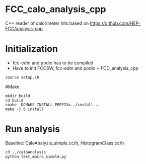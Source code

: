 FCC_calo_analysis_cpp
=====================

C++ reader of calorimeter hits based on https://github.com/HEP-FCC/analysis-cpp

# Initialization

- fcc-edm and podio has to be compiled
- Have to init FCCSW, fcc-edm and podio + FCC_analysis_cpp

~~~{.sh}
source setup.sh
~~~

#Make

~~~{.sh}
mkdir build
cd build
cmake -DCMAKE_INSTALL_PREFIX=../install ..
make -j 8 install
~~~

# Run analysis

Baseline: CaloAnalysis_simple.cc/h, HistogramClass.cc/h
~~~{.sh}
cd ../caloAnalysis
python test_macro_simple.py
~~~

